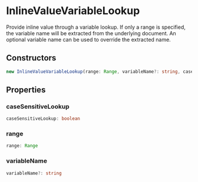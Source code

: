 # InlineValueVariableLookup

Provide inline value through a variable lookup. If only a range is specified, the variable name will be extracted from the underlying document. An optional variable name can be used to override the extracted name.

## Constructors

```typescript
new InlineValueVariableLookup(range: Range, variableName?: string, caseSensitiveLookup?: boolean): InlineValueVariableLookup
```

## Properties

### caseSensitiveLookup

```typescript
caseSensitiveLookup: boolean
```

### range

```typescript
range: Range
```

### variableName

```typescript
variableName?: string
```

[Range]: Range.md
